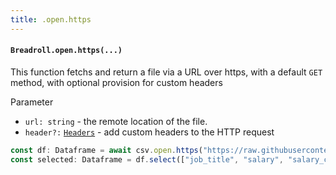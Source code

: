 ```yaml
---
title: .open.https
---
```

#### `Breadroll.open.https(...)`
This function fetchs and return a file via a URL over https, with a default `GET` method, with optional provision for custom headers

Parameter

- `url: string` - the remote location of the file.
- `header?:` [`Headers`](https://developer.mozilla.org/en-US/docs/Web/API/Headers) - add custom headers to the HTTP request

```typescript
const df: Dataframe = await csv.open.https("https://raw.githubusercontent.com/devsgnr/breadroll/.../ds_salaries.csv");
const selected: Dataframe = df.select(["job_title", "salary", "salary_currency", "salary_in_usd"]);
```
